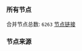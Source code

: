 ### 所有节点
合并节点总数: `6263`
[节点链接](https://github.com/rzhy1/33/raw/master/sub/sub_merge_base64.txt)

### 节点来源
